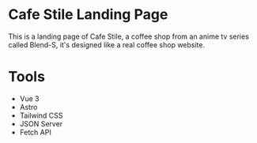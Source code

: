 # Cafe Stile Landing Page
This is a landing page of Cafe Stile, a coffee shop from an anime tv series called Blend-S, it's designed like a real coffee shop website.

# Tools
- Vue 3
- Astro
- Tailwind CSS
- JSON Server
- Fetch API
